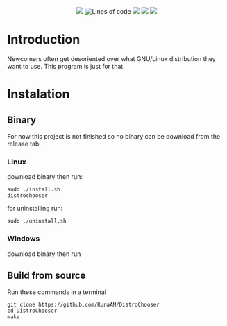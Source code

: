 <p align=center>
<a href="http://makeapullrequest.com"><img src="https://img.shields.io/badge/PRs-welcome-brightgreen.svg"></a>
<img alt="Lines of code" src="https://img.shields.io/tokei/lines/github/RunaAM/DistroChooser?color=gre">
<img src="https://img.shields.io/badge/os-linux-brightgreen">
<img src="https://img.shields.io/badge/os-mac-brightgreen">
<img src="https://img.shields.io/badge/os-windows-brightgreen">
</p>


# Introduction
Newcomers often get desoriented over what GNU/Linux distribution they want to use. This program is just for that. 

# Instalation

## Binary
For now this project is not finished so no binary can be download from the release tab.
### Linux
download binary then run:
```
sudo ./install.sh
distrochooser
```
for uninstalling run:
```
sudo ./uninstall.sh
```
### Windows
download binary then run

## Build from source
Run these commands in a terminal
```
git clone https://github.com/RunaAM/DistroChooser
cd DistroChooser
make
```